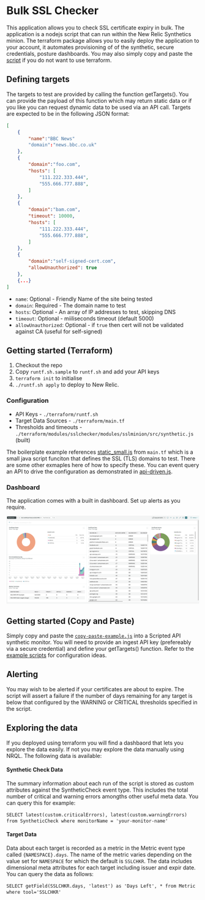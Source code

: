 # Bulk SSL Checker

This application allows you to check SSL certificate expiry in bulk. The application is a nodejs script that can run within the New Relic Synthetics minion. The terraform package allows you to easily deploy the application to your account, it automates provisioning of of the synthetic, secure credentials, posture dashboards. You may also simply copy and paste the [script](./copy-paste-example.js) if you do not want to use terraform.

## Defining targets
The targets to test are provided by calling the function getTargets(). You can provide the payload of this function which may return static data or if you like you can request dynamic data to be used via an API call. Targets are expected to be in the following JSON format:

```json
[
    {
        "name":"BBC News"
        "domain":"news.bbc.co.uk"
    },
    {
        "domain":"foo.com",
        "hosts": [
            "111.222.333.444",
            "555.666.777.888",
        ]
    },
    {
        "domain":"bam.com",
        "timeout": 10000,
        "hosts": [
            "111.222.333.444",
            "555.666.777.888",
        ]
    },
    {
        "domain":"self-signed-cert.com",
        "allowUnauthorized": true
    },
    {...}
]
```

* `name`: Optional - Friendly Name of the site being tested
* `domain`: Required - The domain name to test
* `hosts`: Optional - An array of IP addresses to test, skipping DNS
* `timeout`: Optional - miiliseconds timeout (default 5000)
* `allowUnauthorized`: Optional - if `true` then cert will not be validated against CA (useful for self-signed)


## Getting started (Terraform)

1. Checkout the repo
2. Copy `runtf.sh.sample` to `runtf.sh` and add your API keys
3. `terraform init` to initialise
4. `./runtf.sh apply` to deploy to New Relic.

### Configuration

* API Keys - `./terraform/runtf.sh`
* Target Data Sources - `./terraform/main.tf`
* Thresholds and timeouts - `./terraform/modules/sslchecker/modules/sslminion/src/synthetic.js` (built)

The boilerplate example references [static_small.js](./terraform/targetdata/static_small.js) from `main.tf` which is a small java script funciton that defines the SSL (TLS) domains to test. There are some other exmaples here of how to specify these. You can event query an API to drive the configuration as demonstrated in [api-driven.js](./terraform/targetdata/api-driven.js).

### Dashboard

The application comes with a built in dashboard. Set up alerts as you require.

![dashboard-example](dashboard.png)

## Getting started (Copy and Paste)
Simply copy and paste the [`copy-paste-example.js`](./copy-paste-example.js) into a Scripted API synthetic monitor. You will need to provide an ingest API key (prefereably via a secure credential) and define your getTargets() function. Refer to the [example scripts](./terraform/targetdata/) for configuration ideas.


## Alerting
You may wish to be alerted if your certificates are about to expire. The script will assert a failure if the number of days remaining for any target is below that configured by the WARNING or CRITICAL thresholds specified in the script.

## Exploring the data
If you deployed using terraform you will find a dashbaord that lets you explore the data easily. If not you may explore the data manually using NRQL. The following data is available:

#### Synthetic Check Data
The summary information about each run of the script is stored as custom attributes against the SyntheticCheck event type. This includes the total number of critical and warning errors amongths other useful meta data. You can query this for example: 
```
SELECT latest(custom.criticalErrors), latest(custom.warningErrors) from SyntheticCheck where monitorName = 'your-monitor-name'
```

#### Target Data
Data about each target is recorded as a metric in the Metric event type called  `{NAMESPACE}.days`. The name of the metric varies depending on the value set for `NAMESPACE` for which the default is `SSLCHKR`. The data includes dimensional meta attributes for each target including issuer and expir date. You can query the data as follows: 
```
SELECT getField(SSLCHKR.days, 'latest') as 'Days Left', * from Metric where tool='SSLCHKR'
```
